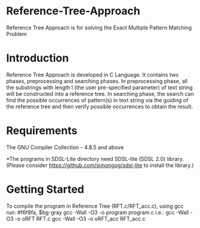 # Reference-Tree-Approach
Reference Tree Approach is for solving the Exact Multiple Pattern Matching Problem

# Introduction
Reference Tree Approach is developed in C Language. It contains two phases, preprocessing and searching phases. In preprocessing phase, all the substrings with length l (the user pre-specified parameter) of text string will be constructed into a reference tree. In searching phase, the search can find the possible occurrences of pattern(s) in text string via the guiding of the reference tree and then verify possible occurrences to obtain the result.

# Requirements
The GNU Compiler Collection - 4.8.5 and above

*The programs in SDSL-Lite directory need SDSL-lite (SDSL 2.0) library.
(Please consider https://github.com/simongog/sdsl-lite to install the library.)

# Getting Started
To compile the program in Reference Tree (RFT.c/RFT_acc.c), using gcc run:
#f6f8fa, $bg-gray gcc -Wall -O3 -o program program.c
i.e.:
gcc -Wall -O3 -o oRFT RFT.c
gcc -Wall -O3 -o oRFT_acc RFT_acc.c
